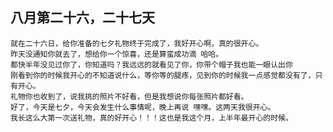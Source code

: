 ## 八月第二十六，二十七天

	就在二十六日，给你准备的七夕礼物终于完成了，我好开心啊，真的很开心。
	昨天没通知你就去了，想给你一个惊喜，还是算蛮成功滴 哈哈。
	都快半年没见过你了，你知道吗？我远远的就看见了你，你带个帽子我也能一眼认出你
	刚看到你的时候我开心的不知道说什么，等你等的腿疼，见到你的时候我一点感觉都没有了，只有开心。
	礼物你也收到了，说我挑的照片不好看，但是我想说你每张照片都好看。
	好了，今天是七夕，今天会发生什么事情呢，晚上再说 嘿嘿。这两天我很开心。
	我长这么大第一次送礼物，真的好开心！！！这也是我这个月，上半年最开心的时候。